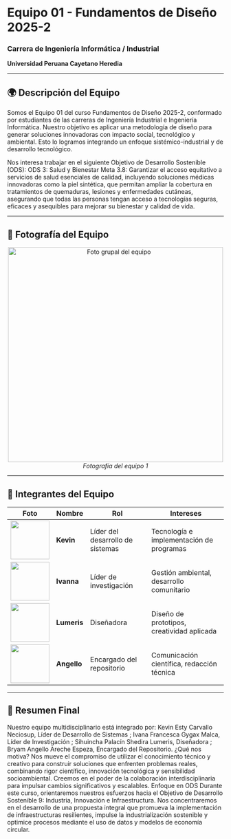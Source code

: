 # Equipo 01 - Fundamentos de Diseño 2025-2  
### Carrera de Ingeniería Informática / Industrial  
**Universidad Peruana Cayetano Heredia**

---

## 🌍 Descripción del Equipo  
Somos el Equipo 01 del curso Fundamentos de Diseño 2025-2, conformado por estudiantes de las carreras de Ingeniería Industrial e Ingeniería Informática.
Nuestro objetivo es aplicar una metodología de diseño para generar soluciones innovadoras con impacto social, tecnológico y ambiental. Esto lo logramos integrando un enfoque sistémico-industrial y de desarrollo tecnológico.

Nos interesa trabajar en el siguiente Objetivo de Desarrollo Sostenible (ODS):
ODS 3: Salud y Bienestar
Meta 3.8: Garantizar el acceso equitativo a servicios de salud esenciales de calidad, incluyendo soluciones médicas innovadoras como la piel sintética, que permitan ampliar la cobertura en tratamientos de quemaduras, lesiones y enfermedades cutáneas, asegurando que todas las personas tengan acceso a tecnologías seguras, eficaces y asequibles para mejorar su bienestar y calidad de vida.

---

## 📸 Fotografía del Equipo  
<p align="center">
  <img src="/Recursos/Imágenes/equipo.png" alt="Foto grupal del equipo" width="500"/><br>
  <em> Fotografía del equipo 1</em>
</p>

---

## 👥 Integrantes del Equipo  

| Foto | Nombre | Rol | Intereses |
|------|--------|-----|-----------|
| <img src="/Recursos/Imágenes/integrante_1.jpeg" width="90"/> | **Kevin** | Líder del desarrollo de sistemas | Tecnología e implementación de programas|
| <img src="/Recursos/Imágenes/integrante_2.jpeg" width="90"/> | **Ivanna** | Líder de investigación | Gestión ambiental, desarrollo comunitario |
| <img src="/Recursos/Imágenes/integrante_3.jpeg" width="90"/> | **Lumeris** | Diseñadora | Diseño de prototipos, creatividad aplicada |
| <img src="/Recursos/Imágenes/integrante_4.jpeg" width="90"/> | **Angello** | Encargado del repositorio | Comunicación científica, redacción técnica |


---

## 📌 Resumen Final  
Nuestro equipo multidisciplinario está integrado por: Kevin Esty Carvallo Neciosup, Líder de Desarrollo de Sistemas ; Ivana Francesca Gygax Malca, Líder de Investigación ; Sihuincha Palacín Shedira Lumeris, Diseñadora ; Bryam Angello Areche Espeza, Encargado del Repositorio.
¿Qué nos motiva?
Nos mueve el compromiso de utilizar el conocimiento técnico y creativo para construir soluciones que enfrenten problemas reales, combinando rigor científico, innovación tecnológica y sensibilidad socioambiental. Creemos en el poder de la colaboración interdisciplinaria para impulsar cambios significativos y escalables.
Enfoque en ODS
Durante este curso, orientaremos nuestros esfuerzos hacia el Objetivo de Desarrollo Sostenible 9: Industria, Innovación e Infraestructura. Nos concentraremos en el desarrollo de una propuesta integral que promueva la implementación de infraestructuras resilientes, impulse la industrialización sostenible y optimice procesos mediante el uso de datos y modelos de economía circular.  
